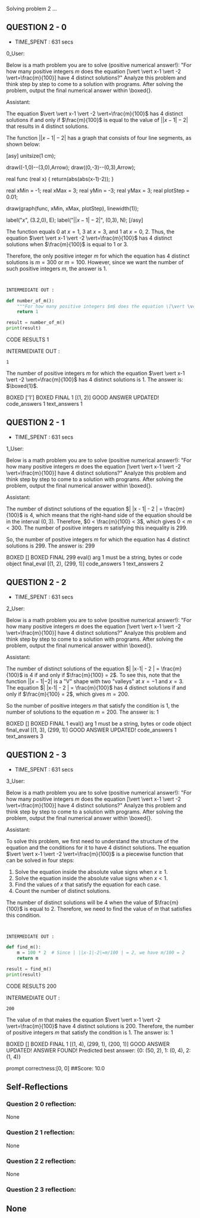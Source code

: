 Solving problem 2 ...



## QUESTION 2 - 0 
- TIME_SPENT : 631 secs

0_User:

Below is a math problem you are to solve (positive numerical answer!):
"For how many positive integers $m$ does the equation \[\vert \vert x-1 \vert -2 \vert=\frac{m}{100}\] have $4$ distinct solutions?"
Analyze this problem and think step by step to come to a solution with programs. After solving the problem, output the final numerical answer within \boxed{}.

Assistant:

 The equation $\vert \vert x-1 \vert -2 \vert=\frac{m}{100}$ has $4$ distinct solutions if and only if $\frac{m}{100}$ is equal to the value of $\vert \vert x-1 \vert -2 \vert$ that results in $4$ distinct solutions.

The function $\vert \vert x-1 \vert -2 \vert$ has a graph that consists of four line segments, as shown below:

[asy]
unitsize(1 cm);

draw((-1,0)--(3,0),Arrow);
draw((0,-3)--(0,3),Arrow);

real func (real x) {
  return(abs(abs(x-1)-2));
}

real xMin = -1;
real xMax = 3;
real yMin = -3;
real yMax = 3;
real plotStep = 0.01;

draw(graph(func, xMin, xMax, plotStep), linewidth(1));

label("$x$", (3.2,0), E);
label("$\vert \vert x-1 \vert -2 \vert$", (0,3), N);
[/asy]

The function equals $0$ at $x=1$, $3$ at $x=3$, and $1$ at $x=0$, $2$. Thus, the equation $\vert \vert x-1 \vert -2 \vert=\frac{m}{100}$ has $4$ distinct solutions when $\frac{m}{100}$ is equal to $1$ or $3$.

Therefore, the only positive integer $m$ for which the equation has $4$ distinct solutions is $m=300$ or $m=100$. However, since we want the number of such positive integers $m$, the answer is $1$.

```python


INTERMEDIATE OUT :

def number_of_m():
    """For how many positive integers $m$ does the equation \[\vert \vert x-1 \vert -2 \vert=\frac{m}{100}\] have $4$ distinct solutions?"""
    return 1

result = number_of_m()
print(result)
```

CODE RESULTS 1

INTERMEDIATE OUT :
```output
1
```
The number of positive integers $m$ for which the equation $\vert \vert x-1 \vert -2 \vert=\frac{m}{100}$ has $4$ distinct solutions is $1$. The answer is: $\boxed{1}$.

BOXED ['1']
BOXED FINAL 1
[(1, 2)]
GOOD ANSWER UPDATED!
code_answers 1 text_answers 1



## QUESTION 2 - 1 
- TIME_SPENT : 631 secs

1_User:

Below is a math problem you are to solve (positive numerical answer!):
"For how many positive integers $m$ does the equation \[\vert \vert x-1 \vert -2 \vert=\frac{m}{100}\] have $4$ distinct solutions?"
Analyze this problem and think step by step to come to a solution with programs. After solving the problem, output the final numerical answer within \boxed{}.

Assistant:

 The number of distinct solutions of the equation $| |x - 1| - 2 | = \frac{m}{100}$ is 4, which means that the right-hand side of the equation should be in the interval $(0, 3)$. Therefore, $0 < \frac{m}{100} < 3$, which gives $0 < m < 300$. The number of positive integers $m$ satisfying this inequality is 299.

So, the number of positive integers $m$ for which the equation has 4 distinct solutions is 299.
The answer is: 299

BOXED []
BOXED FINAL 299
eval() arg 1 must be a string, bytes or code object final_eval
[(1, 2), (299, 1)]
code_answers 1 text_answers 2



## QUESTION 2 - 2 
- TIME_SPENT : 631 secs

2_User:

Below is a math problem you are to solve (positive numerical answer!):
"For how many positive integers $m$ does the equation \[\vert \vert x-1 \vert -2 \vert=\frac{m}{100}\] have $4$ distinct solutions?"
Analyze this problem and think step by step to come to a solution with programs. After solving the problem, output the final numerical answer within \boxed{}.

Assistant:

 The number of distinct solutions of the equation $| |x-1| - 2 | = \frac{m}{100}$ is 4 if and only if $\frac{m}{100} = 2$.
To see this, note that the function $| |x-1| - 2 |$ is a "V" shape with two "valleys" at $x = -1$ and $x = 3$.
The equation $| |x-1| - 2 | = \frac{m}{100}$ has 4 distinct solutions if and only if $\frac{m}{100} = 2$, which gives $m = 200$.

So the number of positive integers $m$ that satisfy the condition is 1, the number of solutions to the equation $m = 200$. The answer is: $1$

BOXED []
BOXED FINAL 1
eval() arg 1 must be a string, bytes or code object final_eval
[(1, 3), (299, 1)]
GOOD ANSWER UPDATED!
code_answers 1 text_answers 3



## QUESTION 2 - 3 
- TIME_SPENT : 631 secs

3_User:

Below is a math problem you are to solve (positive numerical answer!):
"For how many positive integers $m$ does the equation \[\vert \vert x-1 \vert -2 \vert=\frac{m}{100}\] have $4$ distinct solutions?"
Analyze this problem and think step by step to come to a solution with programs. After solving the problem, output the final numerical answer within \boxed{}.

Assistant:

 To solve this problem, we first need to understand the structure of the equation and the conditions for it to have 4 distinct solutions. The equation $\vert \vert x-1 \vert -2 \vert=\frac{m}{100}$ is a piecewise function that can be solved in four steps:

1. Solve the equation inside the absolute value signs when $x \geq 1$.
2. Solve the equation inside the absolute value signs when $x < 1$.
3. Find the values of $x$ that satisfy the equation for each case.
4. Count the number of distinct solutions.

The number of distinct solutions will be 4 when the value of $\frac{m}{100}$ is equal to 2. Therefore, we need to find the value of $m$ that satisfies this condition.

```python


INTERMEDIATE OUT :

def find_m():
    m = 100 * 2  # Since | ||x-1|-2|=m/100 | = 2, we have m/100 = 2
    return m

result = find_m()
print(result)
```

CODE RESULTS 200

INTERMEDIATE OUT :
```output
200
```
The value of $m$ that makes the equation $\vert \vert x-1 \vert -2 \vert=\frac{m}{100}$ have 4 distinct solutions is $200$. Therefore, the number of positive integers $m$ that satisfy the condition is 1. The answer is: $1$

BOXED []
BOXED FINAL 1
[(1, 4), (299, 1), (200, 1)]
GOOD ANSWER UPDATED!
ANSWER FOUND!
Predicted best answer: {0: (50, 2), 1: (0, 4), 2: (1, 4)}

prompt correctness:[0, 0]
##Score: 10.0

## Self-Reflections

### Question 2 0 reflection:
None
### Question 2 1 reflection:
None
### Question 2 2 reflection:
None
### Question 2 3 reflection:
None
---
